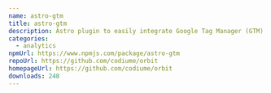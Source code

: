 ```yaml
---
name: astro-gtm
title: astro-gtm
description: Astro plugin to easily integrate Google Tag Manager (GTM) into your astro site
categories:
  - analytics
npmUrl: https://www.npmjs.com/package/astro-gtm
repoUrl: https://github.com/codiume/orbit
homepageUrl: https://github.com/codiume/orbit
downloads: 248
---
```

